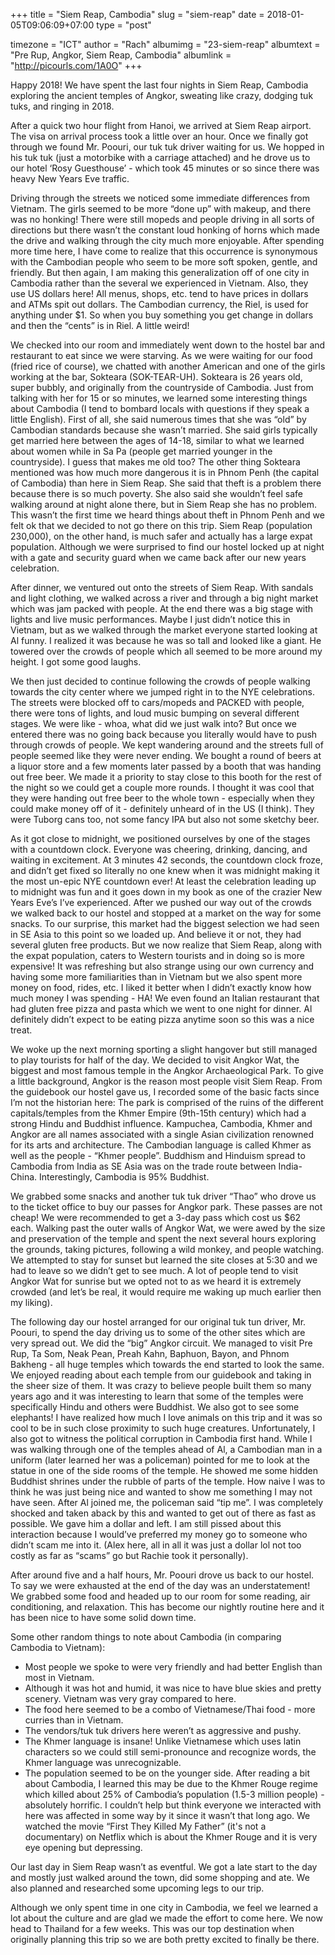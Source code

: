 +++
title = "Siem Reap, Cambodia"
slug = "siem-reap"
date = 2018-01-05T09:06:09+07:00
type = "post"

timezone = "ICT"
author = "Rach"
albumimg = "23-siem-reap"
albumtext = "Pre Rup, Angkor, Siem Reap, Cambodia"
albumlink = "http://picourls.com/1A0O"
+++

Happy 2018! We have spent the last four nights in Siem Reap, Cambodia exploring the ancient temples of Angkor, sweating like crazy, dodging tuk tuks, and ringing in 2018.

After a quick two hour flight from Hanoi, we arrived at Siem Reap airport. The visa on arrival process took a little over an hour. Once we finally got through we found Mr. Poouri, our tuk tuk driver waiting for us. We hopped in his tuk tuk (just a motorbike with a carriage attached) and he drove us to our hotel ‘Rosy Guesthouse’ - which took 45 minutes or so since there was heavy New Years Eve traffic.

Driving through the streets we noticed some immediate differences from Vietnam. The girls seemed to be more “done up” with makeup, and there was no honking! There were still mopeds and people driving in all sorts of directions but there wasn’t the constant loud honking of horns which made the drive and walking through the city much more enjoyable. After spending more time here, I have come to realize that this occurrence is synonymous with the Cambodian people who seem to be more soft spoken, gentle, and friendly. But then again, I am making this generalization off of one city in Cambodia rather than the several we experienced in Vietnam. Also, they use US dollars here! All menus, shops, etc. tend to have prices in dollars and ATMs spit out dollars. The Cambodian currency, the Riel, is used for anything under $1. So when you buy something you get change in dollars and then the “cents” is in Riel. A little weird!

We checked into our room and immediately went down to the hostel bar and restaurant to eat since we were starving. As we were waiting for our food (fried rice of course), we chatted with another American and one of the girls working at the bar, Sokteara (SOK-TEAR-UH). Sokteara is 26 years old, super bubbly, and originally from the countryside of Cambodia. Just from talking with her for 15 or so minutes, we learned some interesting things about Cambodia (I tend to bombard locals with questions if they speak a little English). First of all, she said numerous times that she was “old” by Cambodian standards because she wasn’t married. She said girls typically get married here between the ages of 14-18, similar to what we learned about women while in Sa Pa (people get married younger in the countryside). I guess that makes me old too? The other thing Sokteara mentioned was how much more dangerous it is in Phnom Penh (the capital of Cambodia) than here in Siem Reap. She said that theft is a problem there because there is so much poverty. She also said she wouldn’t feel safe walking around at night alone there, but in Siem Reap she has no problem. This wasn’t the first time we heard things about theft in Phnom Penh and we felt ok that we decided to not go there on this trip. Siem Reap (population 230,000), on the other hand, is much safer and actually has a large expat population. Although we were surprised to find our hostel locked up at night with a gate and security guard when we came back after our new years celebration.

After dinner, we ventured out onto the streets of Siem Reap. With sandals and light clothing, we walked across a river and through a big night market which was jam packed with people. At the end there was a big stage with lights and live music performances. Maybe I just didn’t notice this in Vietnam, but as we walked through the market everyone started looking at Al funny. I realized it was because he was so tall and looked like a giant. He towered over the crowds of people which all seemed to be more around my height. I got some good laughs.

We then just decided to continue following the crowds of people walking towards the city center where we jumped right in to the NYE celebrations. The streets were blocked off to cars/mopeds and PACKED with people, there were tons of lights, and loud music bumping on several different stages. We were like - whoa, what did we just walk into? But once we entered there was no going back because you literally would have to push through crowds of people. We kept wandering around and the streets full of people seemed like they were never ending. We bought a round of beers at a liquor store and a few moments later passed by a booth that was handing out free beer. We made it a priority to stay close to this booth for the rest of the night so we could get a couple more rounds. I thought it was cool that they were handing out free beer to the whole town - especially when they could make money off of it - definitely unheard of in the US (I think). They were Tuborg cans too, not some fancy IPA but also not some sketchy beer.

As it got close to midnight, we positioned ourselves by one of the stages with a countdown clock. Everyone was cheering, drinking, dancing, and waiting in excitement. At 3 minutes 42 seconds, the countdown clock froze, and didn’t get fixed so literally no one knew when it was midnight making it the most un-epic NYE countdown ever! At least the celebration leading up to midnight was fun and it goes down in my book as one of the crazier New Years Eve’s I’ve experienced. After we pushed our way out of the crowds we walked back to our hostel and stopped at a market on the way for some snacks. To our surprise, this market had the biggest selection we had seen in SE Asia to this point so we loaded up. And believe it or not, they had several gluten free products. But we now realize that Siem Reap, along with the expat population, caters to Western tourists and in doing so is more expensive! It was refreshing but also strange using our own currency and having some more familiarities than in Vietnam but we also spent more money on food, rides, etc. I liked it better when I didn’t exactly know how much money I was spending - HA! We even found an Italian restaurant that had gluten free pizza and pasta which we went to one night for dinner. Al definitely didn’t expect to be eating pizza anytime soon so this was a nice treat.

We woke up the next morning sporting a slight hangover but still managed to play tourists for half of the day. We decided to visit Angkor Wat, the biggest and most famous temple in the Angkor Archaeological Park. To give a little background, Angkor is the reason most people visit Siem Reap. From the guidebook our hostel gave us, I recorded some of the basic facts since I’m not the historian here: The park is comprised of the ruins of the different capitals/temples from the Khmer Empire (9th-15th century) which had a strong Hindu and Buddhist influence. Kampuchea, Cambodia, Khmer and Angkor are all names associated with a single Asian civilization renowned for its arts and architecture. The Cambodian language is called Khmer as well as the people - “Khmer people”. Buddhism and Hinduism spread to Cambodia from India as SE Asia was on the trade route between India-China. Interestingly, Cambodia is 95% Buddhist.

We grabbed some snacks and another tuk tuk driver “Thao” who drove us to the ticket office to buy our passes for Angkor park. These passes are not cheap! We were recommended to get a 3-day pass which cost us $62 each. Walking past the outer walls of Angkor Wat, we were awed by the size and preservation of the temple and spent the next several hours exploring the grounds, taking pictures, following a wild monkey, and people watching. We attempted to stay for sunset but learned the site closes at 5:30 and we had to leave so we didn’t get to see much. A lot of people tend to visit Angkor Wat for sunrise but we opted not to as we heard it is extremely crowded (and let’s be real, it would require me waking up much earlier then my liking).

The following day our hostel arranged for our original tuk tun driver, Mr. Poouri, to spend the day driving us to some of the other sites which are very spread out. We did the “big” Angkor circuit. We managed to visit Pre Rup, Ta Som, Neak Pean, Preah Kahn, Baphuon, Bayon, and Phnom Bakheng - all huge temples which towards the end started to look the same. We enjoyed reading about each temple from our guidebook and taking in the sheer size of them. It was crazy to believe people built them so many years ago and it was interesting to learn that some of the temples were specifically Hindu and others were Buddhist. We also got to see some elephants! I have realized how much I love animals on this trip and it was so cool to be in such close proximity to such huge creatures. Unfortunately, I also got to witness the political corruption in Cambodia first hand. While I was walking through one of the temples ahead of Al, a Cambodian man in a uniform (later learned her was a policeman) pointed for me to look at the statue in one of the side rooms of the temple. He showed me some hidden Buddhist shrines under the rubble of parts of the temple. How naive I was to think he was just being nice and wanted to show me something I may not have seen. After Al joined me, the policeman said “tip me”. I was completely shocked and taken aback by this and wanted to get out of there as fast as possible. We gave him a dollar and left. I am still pissed about this interaction because I would’ve preferred my money go to someone who didn’t scam me into it. (Alex here, all in all it was just a dollar lol not too costly as far as “scams” go but Rachie took it personally).

After around five and a half hours, Mr. Poouri drove us back to our hostel. To say we were exhausted at the end of the day was an understatement! We grabbed some food and headed up to our room for some reading, air conditioning, and relaxation. This has become our nightly routine here and it has been nice to have some solid down time.

Some other random things to note about Cambodia (in comparing Cambodia to Vietnam):

  * Most people we spoke to were very friendly and had better English than most in Vietnam.
  * Although it was hot and humid, it was nice to have blue skies and pretty scenery. Vietnam was very gray compared to here.
  * The food here seemed to be a combo of Vietnamese/Thai food - more curries than in Vietnam.
  * The vendors/tuk tuk drivers here weren’t as aggressive and pushy.
  * The Khmer language is insane! Unlike Vietnamese which uses latin characters so we could still semi-pronounce and recognize words, the Khmer language was unrecognizable.
  * The population seemed to be on the younger side. After reading a bit about Cambodia, I learned this may be due to the Khmer Rouge regime which killed about 25% of Cambodia’s population (1.5-3 million people) - absolutely horrific. I couldn’t help but think everyone we interacted with here was affected in some way by it since it wasn’t that long ago. We watched the movie “First They Killed My Father” (it's not a documentary) on Netflix which is about the Khmer Rouge and it is very eye opening but depressing.

Our last day in Siem Reap wasn’t as eventful. We got a late start to the day and mostly just walked around the town, did some shopping and ate. We also planned and researched some upcoming legs to our trip.

Although we only spent time in one city in Cambodia, we feel we learned a lot about the culture and are glad we made the effort to come here. We now head to Thailand for a few weeks. This was our top destination when originally planning this trip so we are both pretty excited to finally be there.
